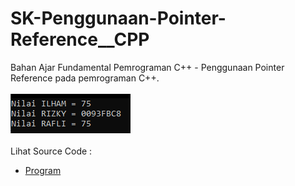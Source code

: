 # SK-Penggunaan-Pointer-Reference__CPP
Bahan Ajar Fundamental Pemrograman C++ - Penggunaan Pointer Reference pada pemrograman C++.<br><br>
<img src="https://github.com/RizkyKhapidsyah/SK-Penggunaan-Pointer-Reference__CPP/blob/master/SK-Penggunaan-Pointer-Reference__CPP/Result/001.PNG"><br><br>
Lihat Source Code : <br>
- <a href="https://github.com/RizkyKhapidsyah/SK-Penggunaan-Pointer-Reference__CPP/blob/master/SK-Penggunaan-Pointer-Reference__CPP/Source.cpp">Program</a>

